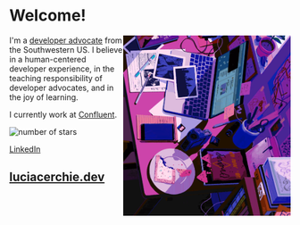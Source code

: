

# Welcome!

<img align='right' src='https://github.com/Cerchie/gifs-for-readme/blob/main/desktop.gif' width='300'>

I'm a [developer advocate](http://luciacerchie.dev) from the Southwestern US. I believe in a human-centered developer experience, in the teaching responsibility of developer advocates, and in the joy of learning.

I currently work at [Confluent](https://developer.confluent.io/).

![number of stars](https://img.shields.io/github/stars/Cerchie?color=pink&style=for-the-badge)

[LinkedIn](https://www.linkedin.com/in/luciacerchie/)

## [luciacerchie.dev](http://luciacerchie.dev)

